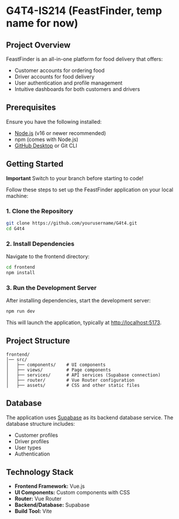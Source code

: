# G4T4-IS214 (FeastFinder, temp name for now) 

## Project Overview
FeastFinder is an all-in-one platform for food delivery that offers:

- Customer accounts for ordering food
- Driver accounts for food delivery
- User authentication and profile management
- Intuitive dashboards for both customers and drivers

## Prerequisites

Ensure you have the following installed:

- [Node.js](https://nodejs.org/) (v16 or newer recommended)
- npm (comes with Node.js)
- [GitHub Desktop](https://desktop.github.com/) or Git CLI

## Getting Started

**Important** Switch to your branch before starting to code!

Follow these steps to set up the FeastFinder application on your local machine:

### 1. Clone the Repository
```bash
git clone https://github.com/yourusername/G4t4.git
cd G4t4
```

### 2. Install Dependencies
Navigate to the frontend directory:
```bash
cd frontend
npm install
```

### 3. Run the Development Server
After installing dependencies, start the development server:
```bash
npm run dev
```
This will launch the application, typically at [http://localhost:5173](http://localhost:5173).

## Project Structure

```
frontend/
│── src/
│   ├── components/    # UI components
│   ├── views/         # Page components
│   ├── services/      # API services (Supabase connection)
│   ├── router/        # Vue Router configuration
│   ├── assets/        # CSS and other static files
```

## Database

The application uses [Supabase](https://supabase.com/) as its backend database service. The database structure includes:

- Customer profiles
- Driver profiles
- User types
- Authentication

## Technology Stack

- **Frontend Framework:** Vue.js
- **UI Components:** Custom components with CSS
- **Router:** Vue Router
- **Backend/Database:** Supabase
- **Build Tool:** Vite